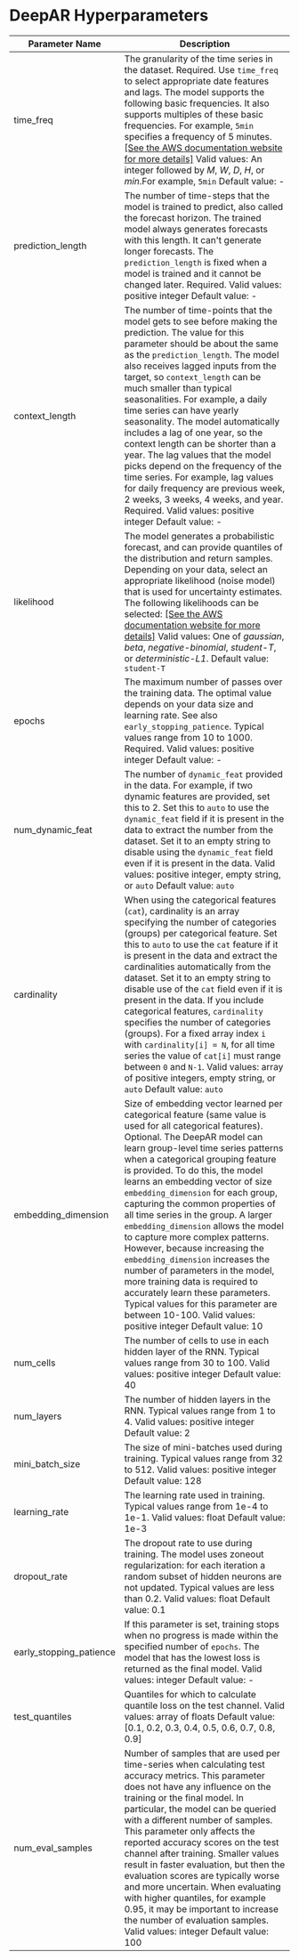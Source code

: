 # DeepAR Hyperparameters<a name="deepar_hyperparameters"></a>


| Parameter Name | Description | 
| --- | --- | 
| time\_freq |  The granularity of the time series in the dataset\. Required\. Use `time_freq` to select appropriate date features and lags\. The model supports the following basic frequencies\. It also supports multiples of these basic frequencies\. For example, `5min` specifies a frequency of 5 minutes\. [\[See the AWS documentation website for more details\]](http://docs.aws.amazon.com/sagemaker/latest/dg/deepar_hyperparameters.html) Valid values: An integer followed by *M*, *W*, *D*, *H*, or *min*\.For example, `5min` Default value: \-  | 
| prediction\_length |  The number of time\-steps that the model is trained to predict, also called the forecast horizon\. The trained model always generates forecasts with this length\. It can't generate longer forecasts\. The `prediction_length` is fixed when a model is trained and it cannot be changed later\. Required\. Valid values: positive integer Default value: \-  | 
| context\_length |  The number of time\-points that the model gets to see before making the prediction\. The value for this parameter should be about the same as the `prediction_length`\. The model also receives lagged inputs from the target, so `context_length` can be much smaller than typical seasonalities\. For example, a daily time series can have yearly seasonality\. The model automatically includes a lag of one year, so the context length can be shorter than a year\. The lag values that the model picks depend on the frequency of the time series\. For example, lag values for daily frequency are previous week, 2 weeks, 3 weeks, 4 weeks, and year\. Required\. Valid values: positive integer Default value: \-  | 
| likelihood |  The model generates a probabilistic forecast, and can provide quantiles of the distribution and return samples\. Depending on your data, select an appropriate likelihood \(noise model\) that is used for uncertainty estimates\. The following likelihoods can be selected: [\[See the AWS documentation website for more details\]](http://docs.aws.amazon.com/sagemaker/latest/dg/deepar_hyperparameters.html) Valid values: One of *gaussian*, *beta*, *negative\-binomial*, *student\-T*, or *deterministic\-L1*\. Default value: `student-T`  | 
| epochs |  The maximum number of passes over the training data\. The optimal value depends on your data size and learning rate\. See also `early_stopping_patience`\. Typical values range from 10 to 1000\. Required\. Valid values: positive integer Default value: \-  | 
| num\_dynamic\_feat |  The number of `dynamic_feat` provided in the data\. For example, if two dynamic features are provided, set this to 2\. Set this to `auto` to use the `dynamic_feat` field if it is present in the data to extract the number from the dataset\. Set it to an empty string to disable using the `dynamic_feat` field even if it is present in the data\. Valid values: positive integer, empty string, or `auto` Default value: `auto`  | 
| cardinality |  When using the categorical features \(`cat`\), cardinality is an array specifying the number of categories \(groups\) per categorical feature\. Set this to `auto` to use the `cat` feature if it is present in the data and extract the cardinalities automatically from the dataset\. Set it to an empty string to disable use of the `cat` field even if it is present in the data\. If you include categorical features, `cardinality` specifies the number of categories \(groups\)\.  For a fixed array index `i` with `cardinality[i] = N`, for all time series the value of `cat[i]` must range between `0` and `N-1`\. Valid values: array of positive integers, empty string, or `auto` Default value: `auto`  | 
| embedding\_dimension |  Size of embedding vector learned per categorical feature \(same value is used for all categorical features\)\. Optional\. The DeepAR model can learn group\-level time series patterns when a categorical grouping feature is provided\. To do this, the model learns an embedding vector of size `embedding_dimension` for each group, capturing the common properties of all time series in the group\. A larger `embedding_dimension` allows the model to capture more complex patterns\. However, because increasing the `embedding_dimension` increases the number of parameters in the model, more training data is required to accurately learn these parameters\. Typical values for this parameter are between 10\-100\.  Valid values: positive integer Default value: 10  | 
| num\_cells |  The number of cells to use in each hidden layer of the RNN\. Typical values range from 30 to 100\. Valid values: positive integer Default value: 40  | 
| num\_layers |  The number of hidden layers in the RNN\. Typical values range from 1 to 4\. Valid values: positive integer Default value: 2  | 
| mini\_batch\_size |  The size of mini\-batches used during training\. Typical values range from 32 to 512\. Valid values: positive integer Default value: 128  | 
| learning\_rate |  The learning rate used in training\. Typical values range from 1e\-4 to 1e\-1\. Valid values: float Default value: 1e\-3  | 
| dropout\_rate |  The dropout rate to use during training\. The model uses zoneout regularization: for each iteration a random subset of hidden neurons are not updated\. Typical values are less than 0\.2\. Valid values: float Default value: 0\.1  | 
| early\_stopping\_patience |  If this parameter is set, training stops when no progress is made within the specified number of `epochs`\. The model that has the lowest loss is returned as the final model\. Valid values: integer Default value: \-  | 
| test\_quantiles |  Quantiles for which to calculate quantile loss on the test channel\. Valid values: array of floats Default value: \[0\.1, 0\.2, 0\.3, 0\.4, 0\.5, 0\.6, 0\.7, 0\.8, 0\.9\]  | 
| num\_eval\_samples |  Number of samples that are used per time\-series when calculating test accuracy metrics\. This parameter does not have any influence on the training or the final model\. In particular, the model can be queried with a different number of samples\. This parameter only affects the reported accuracy scores on the test channel after training\. Smaller values result in faster evaluation, but then the evaluation scores are typically worse and more uncertain\. When evaluating with higher quantiles, for example 0\.95, it may be important to increase the number of evaluation samples\. Valid values: integer Default value: 100  | 